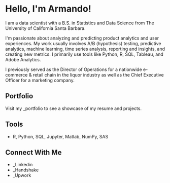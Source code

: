 # Hello, I'm Armando!

I am a data scientist with a B.S. in Statistics and Data Science from The University of California Santa Barbara.

I'm passionate about analyzing and predicting product analytics and user experiences. My work usually involves A/B (hypothesis) testing, predictive analytics, machine learning, time series analysis, reporting and insights, and creating new metrics. 
I primarily use tools like Python, R, SQL, Tableau, and Adobe Analytics.

I previously served as the Director of Operations for a nationwide e-commerce & retail chain in the liquor industry as well as the Chief Executive Officer for a marketing company.

## Portfolio
Visit my _portfolio to see a showcase of my resume and projects.

## Tools
- R, Python, SQL, Jupyter, Matlab, NumPy, SAS

## Connect With Me
- _Linkedin
- _Handshake
- _Upwork
